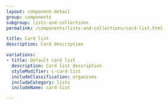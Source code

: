 ```yaml
---
layout: component-detail
group: components
subgroup: lists-and-collections
permalink: /components/lists-and-collections/card-list.html

title: Card list
description: Card description

variations:
- title: Default card list
  description: Card list description
  styleModifier: c-card-list
  includeClassification: organisms
  includeCategory: lists
  includeName: card-list

---
```

